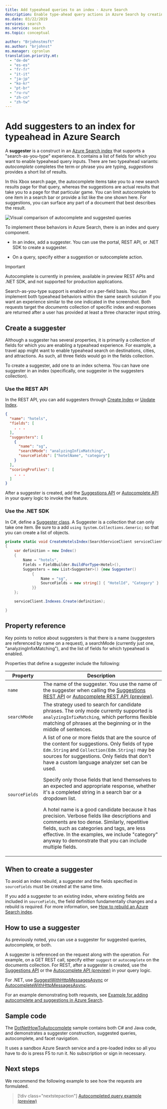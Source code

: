```yaml
---
title: Add typeahead queries to an index - Azure Search
description: Enable type-ahead query actions in Azure Search by creating suggesters and formulating requests that invoke autocomplete or autosuggested query terms.
ms.date: 03/22/2019
services: search
ms.service: search
ms.topic: conceptual

author: "Brjohnstmsft"
ms.author: "brjohnst"
ms.manager: cgronlun
translation.priority.mt:
  - "de-de"
  - "es-es"
  - "fr-fr"
  - "it-it"
  - "ja-jp"
  - "ko-kr"
  - "pt-br"
  - "ru-ru"
  - "zh-cn"
  - "zh-tw"
---
```

# Add suggesters to an index for typeahead in Azure Search

A **suggester** is a construct in an [Azure Search index](search-what-is-an-index.md) that supports a "search-as-you-type" experience. It contains a list of fields for which you want to enable typeahead query inputs. There are two typeahead variants: *autocomplete* completes the term or phrase you are typing, *suggestions* provides a short list of results. 

In this Xbox search page, the autocomplete items take you to a new search results page for that query, whereas the suggestions are actual results that take you to a page for that particular game. You can limit autocomplete to one item in a search bar or provide a list like the one shown here. For suggestions, you can surface any part of a document that best describes the result.

![Visual comparison of autocomplete and suggested queries](./media/index-add-suggesters/visual-comparison-suggest-complete.png "Visual comparison of autocomplete and suggested queries")

To implement these behaviors in Azure Search, there is an index and query component. 

+ In an index, add a suggester. You can use the portal, REST API, or .NET SDK to create a suggester. 

+ On a query, specify either a suggestion or sutocomplete action. 

> [!Important]
> Autocomplete is currently in preview, available in preview REST APIs and .NET SDK, and not supported for production applications. 

Search-as-you-type support is enabled on a per-field basis. You can implement both typeahead behaviors within the same search solution if you want an experience similar to the one indicated in the screenshot. Both requests target the *documents* collection of specific index and responses are returned after a user has provided at least a three character input string.

## Create a suggester

Although a suggester has several properties, it is primarily a collection of fields for which you are enabling a typeahead experience. For example, a travel app might want to enable typeahead search on destinations, cities, and attractions. As such, all three fields would go in the fields collection.

To create a suggester, add one to an index schema. You can have one suggester in an index (specifically, one suggester in the suggesters collection). 

### Use the REST API

In the REST API, you can add suggesters through [Create Index](https://docs.microsoft.com/rest/api/searchservice/create-index) or 
[Update Index](https://docs.microsoft.com/rest/api/searchservice/update-index). 

  ```json
  {
    "name": "hotels",
    "fields": [
      . . .
    ],
    "suggesters": [
      {
        "name": "sg",
        "searchMode": "analyzingInfixMatching",
        "sourceFields": ["hotelName", "category"]
      }
    ],
    "scoringProfiles": [
      . . .
    ]
  }
  ```
After a suggester is created, add the [Suggestions API](https://docs.microsoft.com/rest/api/searchservice/suggestions) or [Autocomplete API](https://docs.microsoft.com/rest/api/searchservice/autocomplete) in your query logic to invoke the feature.

### Use the .NET SDK

In C#, define a [Suggester class](https://docs.microsoft.com/dotnet/api/microsoft.azure.search.models.suggester?view=azure-dotnet). A Suggester is a collection that can only take one item. Be sure to a add `using System.Collections.Generic;` so that you can create a list of objects. 

```csharp
private static void CreateHotelsIndex(SearchServiceClient serviceClient)
{
    var definition = new Index()
    {
        Name = "hotels",
        Fields = FieldBuilder.BuildForType<Hotel>(),
        Suggesters = new List<Suggester>() {new Suggester()
            {
                Name = "sg",
                SourceFields = new string[] { "HotelId", "Category" }
            }}
    };

    serviceClient.Indexes.Create(definition);

}
```

## Property reference

Key points to notice about suggesters is that there is a name (suggesters are referenced by name on a request), a searchMode (currently just one, "analyzingInfixMatching"), and the list of fields for which typeahead is enabled. 

Properties that define a suggester include the following:

|Property      |Description      |
|--------------|-----------------|
|`name`        |The name of the suggester. You use the name of the suggester when calling the [Suggestions REST API](https://docs.microsoft.com/rest/api/searchservice/suggestions) or [Autocomplete REST API (preview)](https://docs.microsoft.com/rest/api/searchservice/autocomplete).|
|`searchMode`  |The strategy used to search for candidate phrases. The only mode currently supported is `analyzingInfixMatching`, which performs flexible matching of phrases at the beginning or in the middle of sentences.|
|`sourceFields`|A list of one or more fields that are the source of the content for suggestions. Only fields of type `Edm.String` and `Collection(Edm.String)` may be sources for suggestions. Only fields that don't have a custom language analyzer set can be used.<p/>Specify only those fields that lend themselves to an expected and appropriate response, whether it's a completed string in a search bar or a dropdown list.<p/>A hotel name is a good candidate because it has precision. Verbose fields like descriptions and comments are too dense. Similarly, repetitive fields, such as categories and tags, are less effective. In the examples, we include "category" anyway to demonstrate that you can include multiple fields. |

## When to create a suggester

To avoid an index rebuild, a suggester and the fields specified in `sourceFields` must be created at the same time.

If you add a suggester to an existing index, where existing fields are included in `sourceFields`, the field definition fundamentally changes and a rebuild is required. For more information, see [How to rebuild an Azure Search index](search-howto-reindex.md).

## How to use a suggester

As previously noted, you can use a suggester for suggested queries, autocomplete, or both. 

A suggester is referenced on the request along with the operation. For example, on a GET REST call, specify either `suggest` or `autocomplete` on the documents collection. For REST, after a suggester is created, use the [Suggestions API](https://docs.microsoft.com/rest/api/searchservice/suggestions) or the [Autocomplete API (preview)](https://docs.microsoft.com/rest/api/searchservice/autocomplete) in your query logic.

For .NET, use [SuggestWithHttpMessagesAsync](https://docs.microsoft.com/dotnet/api/microsoft.azure.search.idocumentsoperations.suggestwithhttpmessagesasync?view=azure-dotnet-preview) or [AutocompleteWithHttpMessagesAsync](https://docs.microsoft.com/dotnet/api/microsoft.azure.search.idocumentsoperations.autocompletewithhttpmessagesasync?view=azure-dotnet-preview&viewFallbackFrom=azure-dotnet).

For an example demonstrating both requests, see [Example for adding autocomplete and suggestions in Azure Search](search-autocomplete-tutorial.md).

## Sample code

The [DotNetHowToAutocomplete](https://github.com/Azure-Samples/search-dotnet-getting-started/tree/master/DotNetHowToAutocomplete) sample contains both C# and Java code, and demonstrates a suggester construction, suggested queries, autocomplete, and facet navigation. 

It uses a sandbox Azure Search service and a pre-loaded index so all you have to do is press F5 to run it. No subscription or sign in necessary.

## Next steps

We recommend the following example to see how the requests are formulated.

> [!div class="nextstepaction"]
> [Autocompleted query example (preview)](search-autocomplete-tutorial.md) 
